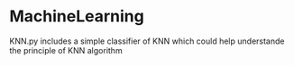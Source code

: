 # MachineLearning
KNN.py includes a simple classifier of KNN which could help understande the principle of KNN algorithm
